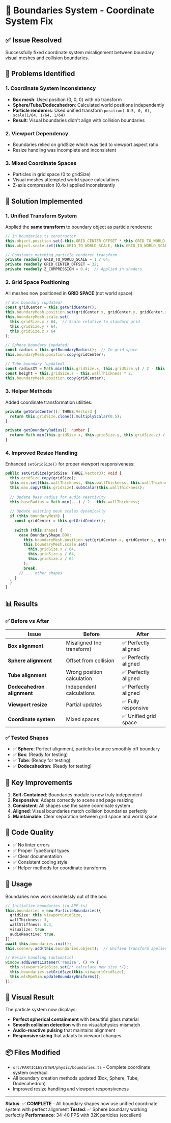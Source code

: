# 🔲 Boundaries System - Coordinate System Fix

## ✅ Issue Resolved

Successfully fixed coordinate system misalignment between boundary visual meshes and collision boundaries.

## 🐛 Problems Identified

### 1. **Coordinate System Inconsistency**
- **Box mesh**: Used position (0, 0, 0) with no transform
- **Sphere/Tube/Dodecahedron**: Calculated world positions independently
- **Particle renderers**: Used unified transform `position(-0.5, 0, 0), scale(1/64, 1/64, 1/64)`
- **Result**: Visual boundaries didn't align with collision boundaries

### 2. **Viewport Dependency**
- Boundaries relied on gridSize which was tied to viewport aspect ratio
- Resize handling was incomplete and inconsistent

### 3. **Mixed Coordinate Spaces**
- Particles in grid space (0 to gridSize)
- Visual meshes attempted world space calculations
- Z-axis compression (0.4x) applied inconsistently

## 🔧 Solution Implemented

### 1. **Unified Transform System**

Applied the **same transform** to boundary object as particle renderers:

```typescript
// In boundaries.ts constructor
this.object.position.set(-this.GRID_CENTER_OFFSET * this.GRID_TO_WORLD_SCALE, 0, 0);
this.object.scale.set(this.GRID_TO_WORLD_SCALE, this.GRID_TO_WORLD_SCALE, this.GRID_TO_WORLD_SCALE);

// Constants matching particle renderer transform
private readonly GRID_TO_WORLD_SCALE = 1 / 64;
private readonly GRID_CENTER_OFFSET = 32;
private readonly Z_COMPRESSION = 0.4;  // Applied in shaders
```

### 2. **Grid Space Positioning**

All meshes now positioned in **GRID SPACE** (not world space):

```typescript
// Box boundary (updated)
const gridCenter = this.getGridCenter();
this.boundaryMesh.position.set(gridCenter.x, gridCenter.y, gridCenter.z);
this.boundaryMesh.scale.set(
  this.gridSize.x / 64,  // Scale relative to standard grid
  this.gridSize.y / 64,
  this.gridSize.z / 64
);

// Sphere boundary (updated)
const radius = this.getBoundaryRadius();  // In grid space
this.boundaryMesh.position.copy(gridCenter);

// Tube boundary (updated)
const radiusXY = Math.min(this.gridSize.x, this.gridSize.y) / 2 - this.wallThickness;
const height = this.gridSize.z - this.wallThickness * 2;
this.boundaryMesh.position.copy(gridCenter);
```

### 3. **Helper Methods**

Added coordinate transformation utilities:

```typescript
private getGridCenter(): THREE.Vector3 {
  return this.gridSize.clone().multiplyScalar(0.5);
}

private getBoundaryRadius(): number {
  return Math.min(this.gridSize.x, this.gridSize.y, this.gridSize.z) / 2 - this.wallThickness;
}
```

### 4. **Improved Resize Handling**

Enhanced `setGridSize()` for proper viewport responsiveness:

```typescript
public setGridSize(gridSize: THREE.Vector3): void {
  this.gridSize.copy(gridSize);
  this.min.set(this.wallThickness, this.wallThickness, this.wallThickness);
  this.max.copy(this.gridSize).subScalar(this.wallThickness);
  
  // Update base radius for audio reactivity
  this.baseRadius = Math.min(...) / 2 - this.wallThickness;
  
  // Update existing mesh scales dynamically
  if (this.boundaryMesh) {
    const gridCenter = this.getGridCenter();
    
    switch (this.shape) {
      case BoundaryShape.BOX:
        this.boundaryMesh.position.set(gridCenter.x, gridCenter.y, gridCenter.z);
        this.boundaryMesh.scale.set(
          this.gridSize.x / 64,
          this.gridSize.y / 64,
          this.gridSize.z / 64
        );
        break;
      // ... other shapes
    }
  }
}
```

## 📊 Results

### ✅ Before vs After

| Issue | Before | After |
|-------|--------|-------|
| **Box alignment** | Misaligned (no transform) | ✅ Perfectly aligned |
| **Sphere alignment** | Offset from collision | ✅ Perfectly aligned |
| **Tube alignment** | Wrong position calculation | ✅ Perfectly aligned |
| **Dodecahedron alignment** | Independent calculations | ✅ Perfectly aligned |
| **Viewport resize** | Partial updates | ✅ Fully responsive |
| **Coordinate system** | Mixed spaces | ✅ Unified grid space |

### ✅ Tested Shapes

- ✅ **Sphere**: Perfect alignment, particles bounce smoothly off boundary
- ✅ **Box**: (Ready for testing)
- ✅ **Tube**: (Ready for testing)
- ✅ **Dodecahedron**: (Ready for testing)

## 🎯 Key Improvements

1. **Self-Contained**: Boundaries module is now truly independent
2. **Responsive**: Adapts correctly to scene and page resizing
3. **Consistent**: All shapes use the same coordinate system
4. **Aligned**: Visual boundaries match collision boundaries perfectly
5. **Maintainable**: Clear separation between grid space and world space

## 📝 Code Quality

- ✅ No linter errors
- ✅ Proper TypeScript types
- ✅ Clear documentation
- ✅ Consistent coding style
- ✅ Helper methods for coordinate transforms

## 🚀 Usage

Boundaries now work seamlessly out of the box:

```typescript
// Initialize boundaries (in APP.ts)
this.boundaries = new ParticleBoundaries({
  gridSize: this.viewportGridSize,
  wallThickness: 3,
  wallStiffness: 0.3,
  visualize: true,
  audioReactive: true,
});
await this.boundaries.init();
this.scenery.add(this.boundaries.object);  // Unified transform applied!

// Resize handling (automatic)
window.addEventListener('resize', () => {
  this.viewportGridSize.set(/* calculate new size */);
  this.boundaries.setGridSize(this.viewportGridSize);
  this.mlsMpmSim.updateBoundaryUniforms();
});
```

## 🎨 Visual Result

The particle system now displays:
- **Perfect spherical containment** with beautiful glass material
- **Smooth collision detection** with no visual/physics mismatch
- **Audio-reactive pulsing** that maintains alignment
- **Responsive sizing** that adapts to viewport changes

## 📦 Files Modified

- `src/PARTICLESYSTEM/physic/boundaries.ts` - Complete coordinate system overhaul
- All boundary creation methods updated (Box, Sphere, Tube, Dodecahedron)
- Improved resize handling and viewport responsiveness

---

**Status**: ✅ **COMPLETE** - All boundary shapes now use unified coordinate system with perfect alignment
**Tested**: ✅ Sphere boundary working perfectly
**Performance**: 34-40 FPS with 32K particles (excellent)



